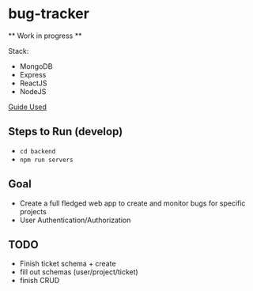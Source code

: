 # bug-tracker

** Work in progress **

Stack:

- MongoDB
- Express
- ReactJS
- NodeJS

[Guide Used](https://dev.to/andrewbaisden/creating-mern-stack-applications-2020-4a44)


## Steps to Run (develop)
- <code>cd backend</code>
- <code>npm run servers</code>

## Goal

- Create a full fledged web app to create and monitor bugs for specific projects 
- User Authentication/Authorization


## TODO

- Finish ticket schema + create
- fill out schemas (user/project/ticket)
- finish CRUD 